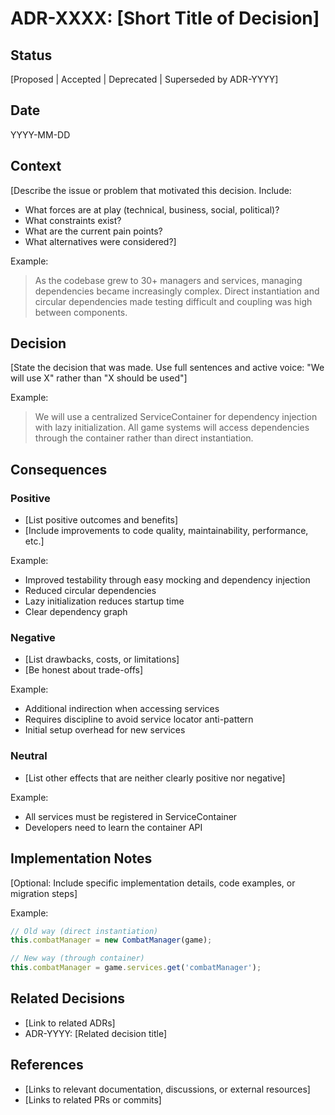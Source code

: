 # ADR-XXXX: [Short Title of Decision]

## Status

[Proposed | Accepted | Deprecated | Superseded by ADR-YYYY]

## Date

YYYY-MM-DD

## Context

[Describe the issue or problem that motivated this decision. Include:
- What forces are at play (technical, business, social, political)?
- What constraints exist?
- What are the current pain points?
- What alternatives were considered?]

Example:
> As the codebase grew to 30+ managers and services, managing dependencies became increasingly complex. Direct instantiation and circular dependencies made testing difficult and coupling was high between components.

## Decision

[State the decision that was made. Use full sentences and active voice:
"We will use X" rather than "X should be used"]

Example:
> We will use a centralized ServiceContainer for dependency injection with lazy initialization. All game systems will access dependencies through the container rather than direct instantiation.

## Consequences

### Positive

- [List positive outcomes and benefits]
- [Include improvements to code quality, maintainability, performance, etc.]

Example:
- Improved testability through easy mocking and dependency injection
- Reduced circular dependencies
- Lazy initialization reduces startup time
- Clear dependency graph

### Negative

- [List drawbacks, costs, or limitations]
- [Be honest about trade-offs]

Example:
- Additional indirection when accessing services
- Requires discipline to avoid service locator anti-pattern
- Initial setup overhead for new services

### Neutral

- [List other effects that are neither clearly positive nor negative]

Example:
- All services must be registered in ServiceContainer
- Developers need to learn the container API

## Implementation Notes

[Optional: Include specific implementation details, code examples, or migration steps]

Example:
```javascript
// Old way (direct instantiation)
this.combatManager = new CombatManager(game);

// New way (through container)
this.combatManager = game.services.get('combatManager');
```

## Related Decisions

- [Link to related ADRs]
- ADR-YYYY: [Related decision title]

## References

- [Links to relevant documentation, discussions, or external resources]
- [Links to related PRs or commits]

